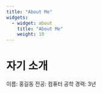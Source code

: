```yaml
---
title: "About Me"
widgets:
  - widget: about
    title: "About Me"
    weight: 10
---
```


# 자기 소개
이름: 홍길동
전공: 컴퓨터 공학
경력: 3년